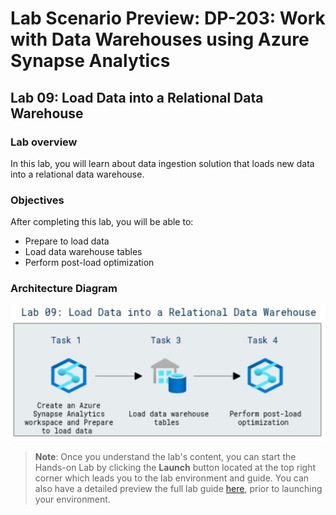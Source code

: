 # Lab Scenario Preview: DP-203: Work with Data Warehouses using Azure Synapse Analytics

## Lab 09: Load Data into a Relational Data Warehouse

### Lab overview

In this lab, you will learn about data ingestion solution that loads new data into a relational data warehouse.

### Objectives

After completing this lab, you will be able to:

- Prepare to load data
- Load data warehouse tables
- Perform post-load optimization

### Architecture Diagram

   ![Azure portal with a cloud shell pane](./media/lab9.png)

>**Note**: Once you understand the lab's content, you can start the Hands-on Lab by clicking the **Launch** button located at the top right corner which leads you to the lab environment and guide. You can also have a detailed preview the full lab guide [here](https://experience.cloudlabs.ai/#/labguidepreview/5144c2c7-e78a-4884-ba0f-7608ed98e07e), prior to launching your environment.

